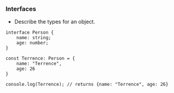 ### Interfaces 

- Describe the types for an object.

```tsx
interface Person {
    name: string;
    age: number;
}

const Terrence: Person = {
    name: "Terrence",
    age: 26
}

console.log(Terrence); // returns {name: "Terrence", age: 26}
```

